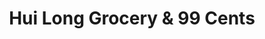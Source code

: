 ---
title: "Hui Long Grocery & 99 Cents"
url: /new-york/hui-long-grocery-und-99-cents/
shop: Kramladen
---